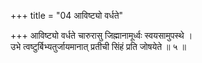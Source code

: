 +++
title = "04 आविष्ट्यो वर्धते"

+++
आविष्ट्यो वर्धते चारुरासु जिह्मानामूर्ध्वः स्वयसामुपस्थे ।  
उभे त्वष्टुर्बिभ्यतुर्जायमानात् प्रतीची सिंहं प्रति जोषयेते ॥ ५ ॥